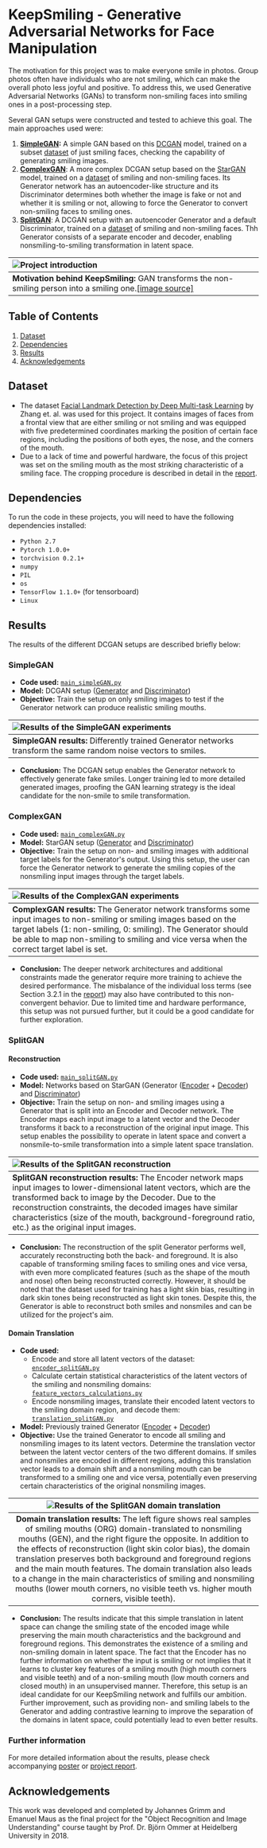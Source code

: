 # KeepSmiling - Generative Adversarial Networks for Face Manipulation

The motivation for this project was to make everyone smile in photos. Group photos often have individuals who are not smiling, which can make the overall photo less joyful and positive. To address this, we used Generative Adversarial Networks (GANs) to transform non-smiling faces into smiling ones in a post-processing step.

Several GAN setups were constructed and tested to achieve this goal. The main approaches used were:

1. **[SimpleGAN](#SimpleGAN):** A simple GAN based on this [DCGAN](https://github.com/pytorch/tutorials/blob/main/beginner_source/dcgan_faces_tutorial.py) model, trained on a subset [dataset](#Dataset) of just smiling faces, checking the capability of generating smiling images.
2. **[ComplexGAN](#ComplexGAN)**: A more complex DCGAN setup based on the [StarGAN](https://github.com/yunjey/stargan) model, trained on a [dataset](#Dataset) of smiling and non-smiling faces. Its Generator network  has an autoencoder-like structure and its Discriminator determines both whether the image is fake or not and whether it is smiling or not, allowing to force the Generator to convert non-smiling faces to smiling ones.
3. **[SplitGAN](#SplitGAN)**: A DCGAN setup with an autoencoder Generator and a default Discriminator, trained on a [dataset](#Dataset) of smiling and non-smiling faces. Thh Generator consists of a separate encoder and decoder, enabling nonsmiling-to-smiling transformation in latent space.

|  ![Project introduction](docs/images/motivation.png) |
|:---|
|**Motivation behind KeepSmiling:** GAN transforms the non-smiling person into a smiling one.[[image&#160;source]](https://www.mirror.co.uk)|


## Table of Contents
1. [Dataset](#Dataset)
2. [Dependencies](#Dependencies)
3. [Results](#Results)
4. [Acknowledgements](#Acknowledgements)

## Dataset

- The dataset [Facial Landmark Detection by Deep Multi-task Learning](https://link.springer.com/chapter/10.1007/978-3-319-10599-4_7) by Zhang et. al. was used for this project. It contains images of faces from a frontal view that are either smiling or not smiling and was equipped with five predetermined coordinates marking the position of certain face regions, including the positions of both eyes, the nose, and the corners of the mouth.
- Due to a lack of time and powerful hardware, the focus of this project was set on the smiling mouth as the most striking characteristic of a smiling face. The cropping procedure is described in detail in the [report](docs/report/smiling_project_report_grimm_maus.pdf).

## Dependencies

To run the code in these projects, you will need to have the following dependencies installed:

- `Python 2.7`
- `Pytorch 1.0.0+`
- `torchvision 0.2.1+`
- `numpy`
- `PIL`
- `os`
- `TensorFlow 1.1.0+` (for tensorboard)
- `Linux`

## Results

The results of the different DCGAN setups are described briefly below:

### SimpleGAN
- **Code used:**  [`main_simpleGAN.py`](main_simpleGAN.py)
- **Model:** DCGAN setup ([Generator](https://github.com/emanuelmaus/KeepSmiling/blob/683498b47588bf66d0ffda0d20a101b6de04daaf/model.py#L23) and [Discriminator](https://github.com/emanuelmaus/KeepSmiling/blob/683498b47588bf66d0ffda0d20a101b6de04daaf/model.py#L226))
- **Objective:** Train the setup on only smiling images to test if the Generator network can produce realistic smiling mouths.

|  ![Results of the SimpleGAN experiments](docs/images/simpleGAN_results.png) |
|:---|
|**SimpleGAN results:** Differently trained Generator networks transform the same random noise vectors to smiles.|


- **Conclusion:** The DCGAN setup enables the Generator network to effectively generate fake smiles. Longer training led to more detailed generated images, proofing the GAN learning strategy is the ideal candidate for the non-smile to smile transformation.

### ComplexGAN

- **Code used:**  [`main_complexGAN.py`](main_complexGAN.py)
- **Model:** StarGAN setup ([Generator](https://github.com/emanuelmaus/KeepSmiling/blob/683498b47588bf66d0ffda0d20a101b6de04daaf/model.py#L63) and [Discriminator](https://github.com/emanuelmaus/KeepSmiling/blob/683498b47588bf66d0ffda0d20a101b6de04daaf/model.py#L265))
- **Objective:** Train the setup on non- and smiling images with additional target labels for the Generator's output. Using this setup, the user can force the Generator network to generate the smiling copies of the nonsmiling input images through the target labels.


|  ![Results of the ComplexGAN experiments](docs/images/complexGAN_results.png) |
|:---|
|**ComplexGAN results:** The Generator network transforms some input images to non-smiling or smiling images based on the target labels (1: non-smiling, 0: smiling). The Generator should be able to map non-smiling to smiling and vice versa when the correct target label is set.|

- **Conclusion:** The deeper network architectures and additional constraints made the generator require more training to achieve the desired performance. The misbalance of the individual loss terms (see Section 3.2.1 in the [report](docs\report\smiling_project_report_grimm_maus.pdf)) may also have contributed to this non-convergent behavior. Due to limited time and hardware performance, this setup was not pursued further, but it could be a good candidate for further exploration.

### SplitGAN

#### Reconstruction

- **Code used:**  [`main_splitGAN.py`](main_splitGAN.py)
- **Model:** Networks based on StarGAN (Generator ([Encoder](https://github.com/emanuelmaus/KeepSmiling/blob/683498b47588bf66d0ffda0d20a101b6de04daaf/model.py#L137) + [Decoder](https://github.com/emanuelmaus/KeepSmiling/blob/683498b47588bf66d0ffda0d20a101b6de04daaf/model.py#L180)) and [Discriminator](https://github.com/emanuelmaus/KeepSmiling/blob/683498b47588bf66d0ffda0d20a101b6de04daaf/model.py#L226))
- **Objective:** Train the setup on non- and smiling images using a Generator that is split into an Encoder and Decoder network. The Encoder maps each input image to a latent vector and the Decoder transforms it back to a reconstruction of the original input image. This setup enables the possibility to operate in latent space and convert a nonsmile-to-smile transformation into a simple latent space translation.

|  ![Results of the SplitGAN reconstruction](docs/images/splitGAN_results_reconstruction.png) |
|:---|
|**SplitGAN reconstruction results:** The Encoder network maps input images to lower-dimensional latent vectors, which are the transformed back to image by the Decoder. Due to the reconstruction constraints, the decoded images have similar characteristics (size of the mouth, background-foreground ratio, etc.) as the original input images.|

- **Conclusion:** The reconstruction of the split Generator performs well, accurately reconstructing both the back- and foreground. It is also capable of transforming smiling faces to smiling ones and vice versa, with even more complicated features (such as the shape of the mouth and nose) often being reconstructed correctly. However, it should be noted that the dataset used for training has a light skin bias, resulting in dark skin tones being reconstructed as light skin tones. Despite this, the Generator is able to reconstruct both smiles and nonsmiles and can be utilized for the project's aim.

#### Domain Translation

- **Code used:**
	- Encode and store all latent vectors of the dataset: [`encoder_splitGAN.py`](encoder_splitGAN.py)
	- Calculate certain statistical characteristics of the latent vectors of the smiling and nonsmiling domains: [`feature_vectors_calculations.py`](feature_vectors_calculations.py)
	-  Encode nonsmiling images, translate their encoded latent vectors to the smiling domain region, and decode them: [`translation_splitGAN.py`](translation_splitGAN.py)
- **Model:** Previously trained Generator ([Encoder](https://github.com/emanuelmaus/KeepSmiling/blob/683498b47588bf66d0ffda0d20a101b6de04daaf/model.py#L137) + [Decoder](https://github.com/emanuelmaus/KeepSmiling/blob/683498b47588bf66d0ffda0d20a101b6de04daaf/model.py#L180))
- **Objective:** Use the trained Generator to encode all smiling and nonsmiling images to its latent vectors. Determine the translation vector between the latent vector centers of the two different domains. If smiles and nonsmiles are encoded in different regions, adding this translation vector leads to a domain shift and a nonsmiling mouth can be transformed to a smiling one and vice versa, potentially even preserving certain characteristics of the original nonsmiling images.

|  ![Results of the SplitGAN domain translation](docs/images/splitGAN_results_translation.png) |
|:---:|
|**Domain translation results:** The left figure shows real samples of smiling mouths (ORG) domain-translated to nonsmiling mouths (GEN), and the right figure the opposite. In addition to the effects of reconstruction (light skin color bias), the domain translation preserves both background and foreground regions and the main mouth features. The domain translation also leads to a change in the main characteristics of smiling and nonsmiling mouths (lower mouth corners, no visible teeth vs. higher mouth corners, visible teeth).|

- **Conclusion:** The results indicate that this simple translation in latent space can change the smiling state of the encoded image while preserving the main mouth characteristics and the background and foreground regions. This demonstrates the existence of a smiling and non-smiling domain in latent space. The fact that the Encoder has no further information on whether the input is smiling or not implies that it learns to cluster key features of a smiling mouth (high mouth corners and visible teeth) and of a non-smiling mouth (low mouth corners and closed mouth) in an unsupervised manner. Therefore, this setup is an ideal candidate for our KeepSmiling network and fulfills our ambition. Further improvement, such as providing non- and smiling labels to the Generator and adding contrastive learning to improve the separation of the domains in latent space, could potentially lead to even better results.

### Further information

For more detailed information about the results, please check accompanying [poster](docs/poster/smiling_poster_maus_grimm.pdf) or [project report](docs/report/smiling_project_report_grimm_maus.pdf).

## Acknowledgements

This work was developed and completed by Johannes&#160;Grimm and Emanuel&#160;Maus as the final project for the "Object Recognition and Image Understanding" course taught by Prof.&#160;Dr.&#160;Björn Ommer at Heidelberg University in 2018.
